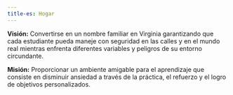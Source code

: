 ```yaml
---
title-es: Hogar
---
```

**Visión:** Convertirse en un nombre familiar en Virginia garantizando que cada estudiante pueda maneje con seguridad en las calles y en el mundo real mientras enfrenta diferentes variables y peligros de su entorno circundante.

**Misión:** Proporcionar un ambiente amigable para el aprendizaje que consiste en disminuir ansiedad a través de la práctica, el refuerzo y el logro de objetivos personalizados.
